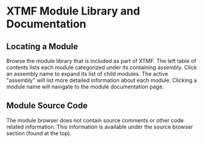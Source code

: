 # XTMF Module Library and Documentation

## Locating a Module

Browse the module library that is included as part of XTMF. The left table of contents lists each module categorized under its containing assembly. Click an assembly name to expand its list of child modules. The active "assembly" will list more detailed information about each module. Clicking a module name will navigate to the module documentation page.

## Module Source Code

The module browser does not contain source comments or other code related information. This information is available under the source browser section (found at the top).